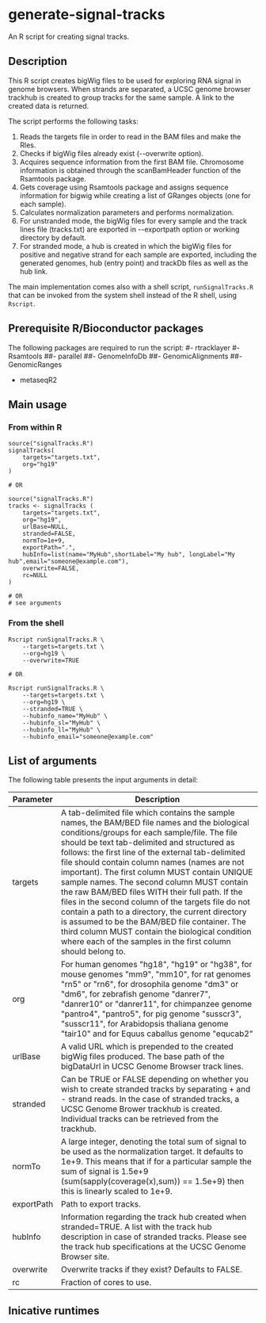 # generate-signal-tracks

An R script for creating signal tracks.

## Description

This R script creates bigWig files to be used for exploring RNA signal in genome browsers. 
When strands are separated, a UCSC genome browser trackhub is created to group tracks
for the same sample. A link to the created data is returned.

The script performs the following tasks:
1. Reads the targets file in order to read in the BAM files and make the Rles.
2. Checks if bigWig files already exist (--overwrite option).
3. Acquires sequence information from the first BAM file. Chromosome information
   is obtained through the scanBamHeader function of the Rsamtools package.
4. Gets coverage using Rsamtools package and assigns sequence information for bigwig
   while creating a list of GRanges objects (one for each sample).
5. Calculates normalization parameters and performs normalization.
6. For unstranded mode, the bigWig files for every sample and the track lines file
   (tracks.txt) are exported in --exportpath option or working directory by default.
7. For stranded mode, a hub is created in which the bigWig files for positive
   and negative strand for each sample are exported, including the generated genomes,
   hub (entry point) and trackDb files as well as the hub link.


The main implementation comes also with a shell script, ```runSignalTracks.R```
that can be invoked from the system shell instead of the R shell, using ```Rscript```.

## Prerequisite R/Bioconductor packages
The following packages are required to run the script:
#- rtracklayer
#- Rsamtools
##- parallel
##- GenomeInfoDb
##- GenomicAlignments
##- GenomicRanges
- metaseqR2


## Main usage
### From within R
```
source("signalTracks.R")
signalTracks(
    targets="targets.txt",
    org="hg19"
)

# OR

source("signalTracks.R")
tracks <- signalTracks (
    targets="targets.txt",
    org="hg19",
    urlBase=NULL,
    stranded=FALSE,
    normTo=1e+9,
    exportPath=".",
    hubInfo=list(name="MyHub",shortLabel="My hub", longLabel="My hub",email="someone@example.com"),
    overwrite=FALSE,
    rc=NULL
)

# OR
# see arguments
```

### From the shell
```
Rscript runSignalTracks.R \
	--targets=targets.txt \
	--org=hg19 \
	--overwrite=TRUE

# OR

Rscript runSignalTracks.R \
	--targets=targets.txt \
	--org=hg19 \
	--stranded=TRUE \
	--hubinfo_name="MyHub" \
	--hubinfo_sl="MyHub" \
	--hubinfo_ll="MyHub" \
	--hubinfo_email="someone@example.com"
```



## List of arguments

The following table presents the input arguments in detail:

|Parameter   |Description                                                                                                                                          |
|------------|-----------------------------------------------------------------------------------------------------------------------------------------------------|
|targets	 |A tab-delimited file which contains the sample names, the BAM/BED file names and the biological conditions/groups for each sample/file. The file should be text tab-delimited and structured as follows: the first line of the external tab-delimited	 file should contain column names (names are not important). The first column MUST contain UNIQUE sample names. The second column MUST contain the raw BAM/BED files WITH their full path. If the files in the second column of the targets file do not contain a path to a directory, the current directory is assumed to be the BAM/BED file container. The third column MUST contain the biological condition where each of the samples in the first column should belong to.|
|org		 |For human genomes "hg18", "hg19" or "hg38", for mouse genomes "mm9", "mm10", for rat genomes "rn5" or "rn6", for drosophila genome "dm3" or "dm6", for zebrafish genome "danrer7", "danrer10" or "danrer11", for chimpanzee genome "pantro4", "pantro5", for pig genome "susscr3", "susscr11", for Arabidopsis thaliana genome "tair10" and for Equus caballus genome "equcab2"|
|urlBase	 |A valid URL which is prepended to the created bigWig files produced. The base path of the bigDataUrl in UCSC Genome Browser track lines.|
|stranded	 |Can be TRUE or FALSE depending on whether you wish to create stranded tracks by separating + and - strand reads. In the case of stranded tracks, a UCSC Genome Brower trackhub is created. Individual tracks can be retrieved from the trackhub.|
|normTo	     |A large integer, denoting the total sum of signal to be used as the normalization target. It defaults to 1e+9. This means that if for a particular sample the sum of signal is 1.5e+9 (sum(sapply(coverage(x),sum)) == 1.5e+9) then this is linearly scaled to 1e+9.|
|exportPath  |Path to export tracks.|                                                                        
|hubInfo	 |Information regarding the track hub created when stranded=TRUE. A list with the track hub description in case of stranded tracks. Please see the track hub specifications at the UCSC Genome Browser site.|
|overwrite	 |Overwrite tracks if they exist? Defaults to FALSE.|
|rc		     |Fraction of cores to use.|

## Inicative runtimes